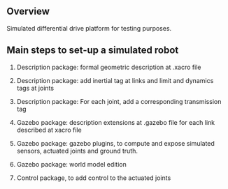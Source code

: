 ## Overview

Simulated differential drive platform for testing purposes.

## Main steps to set-up a simulated robot

1. Description package: formal geometric description at .xacro file

1. Description package: add inertial tag at links and limit and dynamics tags at joints

1. Description package: For each joint, add a corresponding transmission tag

1. Gazebo package: description extensions at .gazebo file for each link described at xacro file

1. Gazebo package: gazebo plugins, to compute and expose simulated sensors, actuated joints and ground truth.

1. Gazebo package: world model edition

1. Control package, to add control to the actuated joints
